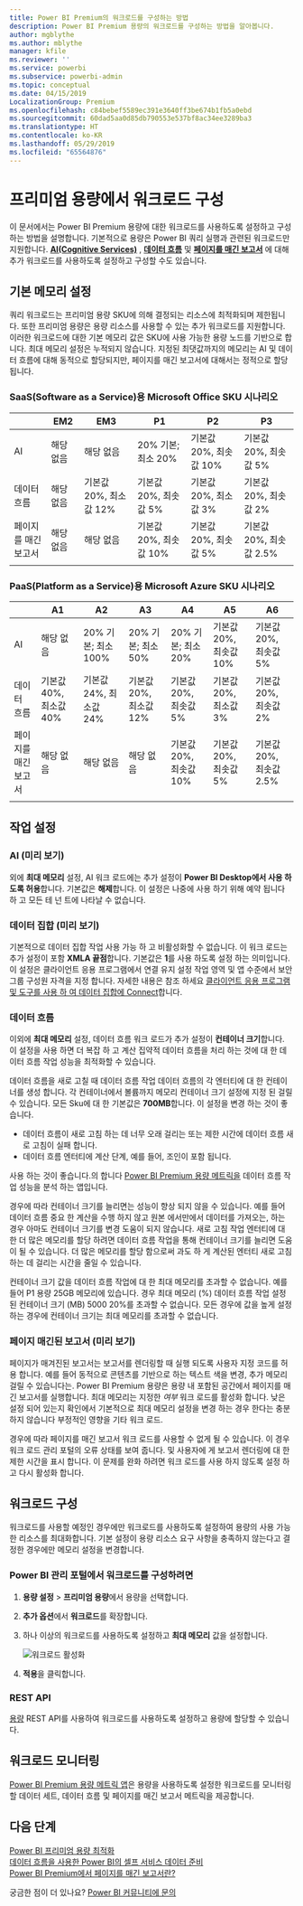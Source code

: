 ```yaml
---
title: Power BI Premium의 워크로드를 구성하는 방법
description: Power BI Premium 용량의 워크로드를 구성하는 방법을 알아봅니다.
author: mgblythe
ms.author: mblythe
manager: kfile
ms.reviewer: ''
ms.service: powerbi
ms.subservice: powerbi-admin
ms.topic: conceptual
ms.date: 04/15/2019
LocalizationGroup: Premium
ms.openlocfilehash: c84bebef5589ec391e3640ff3be674b1fb5a0ebd
ms.sourcegitcommit: 60dad5aa0d85db790553e537bf8ac34ee3289ba3
ms.translationtype: HT
ms.contentlocale: ko-KR
ms.lasthandoff: 05/29/2019
ms.locfileid: "65564876"
---
```

# <a name="configure-workloads-in-a-premium-capacity"></a>프리미엄 용량에서 워크로드 구성

이 문서에서는 Power BI Premium 용량에 대한 워크로드를 사용하도록 설정하고 구성하는 방법을 설명합니다. 기본적으로 용량은 Power BI 쿼리 실행과 관련된 워크로드만 지원합니다. **[AI(Cognitive Services)](service-cognitive-services.md)** , **[데이터 흐름](service-dataflows-overview.md#dataflow-capabilities-on-power-bi-premium)** 및 **[페이지를 매긴 보고서](paginated-reports-save-to-power-bi-service.md)** 에 대해 추가 워크로드를 사용하도록 설정하고 구성할 수도 있습니다.

## <a name="default-memory-settings"></a>기본 메모리 설정

쿼리 워크로드는 프리미엄 용량 SKU에 의해 결정되는 리소스에 최적화되며 제한됩니다. 또한 프리미엄 용량은 용량 리소스를 사용할 수 있는 추가 워크로드를 지원합니다. 이러한 워크로드에 대한 기본 메모리 값은 SKU에 사용 가능한 용량 노드를 기반으로 합니다. 최대 메모리 설정은 누적되지 않습니다. 지정된 최댓값까지의 메모리는 AI 및 데이터 흐름에 대해 동적으로 할당되지만, 페이지를 매긴 보고서에 대해서는 정적으로 할당됩니다. 

### <a name="microsoft-office-skus-for-software-as-a-service-saas-scenarios"></a>SaaS(Software as a Service)용 Microsoft Office SKU 시나리오

|                     | EM2                      | EM3                       | P1                      | P2                       | P3                       |
|---------------------|--------------------------|--------------------------|-------------------------|--------------------------|--------------------------|
| AI | 해당 없음 | 해당 없음 | 20% 기본; 최소 20% | 기본값 20%, 최솟값 10% | 기본값 20%, 최솟값 5% |
| 데이터 흐름 | 해당 없음 |기본값 20%, 최소값 12%  | 기본값 20%, 최솟값 5%  | 기본값 20%, 최소값 3% | 기본값 20%, 최솟값 2%  |
| 페이지를 매긴 보고서 | 해당 없음 |해당 없음 | 기본값 20%, 최솟값 10% | 기본값 20%, 최솟값 5% | 기본값 20%, 최솟값 2.5% |
| | | | | | |

### <a name="microsoft-azure-skus-for-platform-as-a-service-paas-scenarios"></a>PaaS(Platform as a Service)용 Microsoft Azure SKU 시나리오

|                  | A1                       | A2                       | A3                      | A4                       | A5                      | A6                        |
|-------------------|--------------------------|--------------------------|-------------------------|--------------------------|-------------------------|---------------------------|
| AI | 해당 없음                      | 20% 기본; 최소 100%                     | 20% 기본; 최소 50%                     | 20% 기본; 최소 20% | 기본값 20%, 최솟값 10% | 기본값 20%, 최솟값 5% |
| 데이터 흐름         | 기본값 40%, 최소값 40% | 기본값 24%, 최소값 24% | 기본값 20%, 최소값 12% | 기본값 20%, 최솟값 5%  | 기본값 20%, 최소값 3% | 기본값 20%, 최솟값 2%   |
| 페이지를 매긴 보고서 | 해당 없음                      | 해당 없음                      | 해당 없음                     | 기본값 20%, 최솟값 10% | 기본값 20%, 최솟값 5% | 기본값 20%, 최솟값 2.5% |
| | | | | | |

## <a name="workload-settings"></a>작업 설정

### <a name="ai-preview"></a>AI (미리 보기)

외에 **최대 메모리** 설정, AI 워크 로드에는 추가 설정이 **Power BI Desktop에서 사용 하도록 허용**합니다. 기본값은 **해제**합니다. 이 설정은 나중에 사용 하기 위해 예약 됩니다 하 고 모든 테 넌 트에 나타날 수 없습니다.

### <a name="datasets-preview"></a>데이터 집합 (미리 보기)

기본적으로 데이터 집합 작업 사용 가능 하 고 비활성화할 수 없습니다. 이 워크 로드는 추가 설정이 포함 **XMLA 끝점**합니다. 기본값은 **1**를 사용 하도록 설정 하는 의미입니다. 이 설정은 클라이언트 응용 프로그램에서 연결 유지 설정 작업 영역 및 앱 수준에서 보안 그룹 구성원 자격을 지정 합니다. 자세한 내용은 참조 하세요 [클라이언트 응용 프로그램 및 도구를 사용 하 여 데이터 집합에 Connect](service-premium-connect-tools.md)합니다.

### <a name="dataflows"></a>데이터 흐름

이외에 **최대 메모리** 설정, 데이터 흐름 워크 로드가 추가 설정이 **컨테이너 크기**합니다. 이 설정을 사용 하면 더 복잡 하 고 계산 집약적 데이터 흐름을 처리 하는 것에 대 한 데이터 흐름 작업 성능을 최적화할 수 있습니다.

데이터 흐름을 새로 고칠 때 데이터 흐름 작업 데이터 흐름의 각 엔터티에 대 한 컨테이너를 생성 합니다. 각 컨테이너에서 볼륨까지 메모리 컨테이너 크기 설정에 지정 된 걸릴 수 있습니다. 모든 Sku에 대 한 기본값은 **700MB**합니다. 이 설정을 변경 하는 것이 좋습니다.

- 데이터 흐름이 새로 고침 하는 데 너무 오래 걸리는 또는 제한 시간에 데이터 흐름 새로 고침이 실패 합니다.
- 데이터 흐름 엔터티에 계산 단계, 예를 들어, 조인이 포함 됩니다.  

사용 하는 것이 좋습니다.의 합니다 [Power BI Premium 용량 메트릭을](service-admin-premium-monitor-capacity.md) 데이터 흐름 작업 성능을 분석 하는 앱입니다. 

경우에 따라 컨테이너 크기를 늘리면는 성능이 향상 되지 않을 수 있습니다. 예를 들어 데이터 흐름 중요 한 계산을 수행 하지 않고 원본 에서만에서 데이터를 가져오는, 하는 경우 아마도 컨테이너 크기를 변경 도움이 되지 않습니다. 새로 고침 작업 엔터티에 대 한 더 많은 메모리를 할당 하려면 데이터 흐름 작업을 통해 컨테이너 크기를 늘리면 도움이 될 수 있습니다. 더 많은 메모리를 할당 함으로써 과도 하 게 계산된 엔터티 새로 고침 하는 데 걸리는 시간을 줄일 수 있습니다. 

컨테이너 크기 값을 데이터 흐름 작업에 대 한 최대 메모리를 초과할 수 없습니다. 예를 들어 P1 용량 25GB 메모리에 있습니다. 경우 최대 메모리 (%) 데이터 흐름 작업 설정 된 컨테이너 크기 (MB) 5000 20%를 초과할 수 없습니다. 모든 경우에 값을 높게 설정 하는 경우에 컨테이너 크기는 최대 메모리를 초과할 수 없습니다. 

### <a name="paginated-reports-preview"></a>페이지 매긴된 보고서 (미리 보기)

페이지가 매겨진된 보고서는 보고서를 렌더링할 때 실행 되도록 사용자 지정 코드를 허용 합니다. 예를 들어 동적으로 콘텐츠를 기반으로 하는 텍스트 색을 변경, 추가 메모리 걸릴 수 있습니다는. Power BI Premium 용량은 용량 내 포함된 공간에서 페이지를 매긴 보고서를 실행합니다. 최대 메모리는 지정한 *여부* 워크 로드를 활성화 합니다. 낮은 설정 되어 있는지 확인에서 기본적으로 최대 메모리 설정을 변경 하는 경우 한다는 충분 하지 않습니다 부정적인 영향을 기타 워크 로드.

경우에 따라 페이지를 매긴 보고서 워크 로드를 사용할 수 없게 될 수 있습니다. 이 경우 워크 로드 관리 포털의 오류 상태를 보여 줍니다. 및 사용자에 게 보고서 렌더링에 대 한 제한 시간을 표시 합니다. 이 문제를 완화 하려면 워크 로드를 사용 하지 않도록 설정 하 고 다시 활성화 합니다.

## <a name="configure-workloads"></a>워크로드 구성

워크로드를 사용할 예정인 경우에만 워크로드를 사용하도록 설정하여 용량의 사용 가능한 리소스를 최대화합니다. 기본 설정이 용량 리소스 요구 사항을 충족하지 않는다고 결정한 경우에만 메모리 설정을 변경합니다.  

### <a name="to-configure-workloads-in-the-power-bi-admin-portal"></a>Power BI 관리 포털에서 워크로드를 구성하려면

1. **용량 설정** > **프리미엄 용량**에서 용량을 선택합니다.

1. **추가 옵션**에서 **워크로드**를 확장합니다.

1. 하나 이상의 워크로드를 사용하도록 설정하고 **최대 메모리** 값을 설정합니다.   

    
    ![워크로드 활성화](media/service-admin-premium-workloads/admin-portal-workloads.png)

1. **적용**을 클릭합니다.

### <a name="rest-api"></a>REST API

[용량](https://docs.microsoft.com/rest/api/power-bi/capacities) REST API를 사용하여 워크로드를 사용하도록 설정하고 용량에 할당할 수 있습니다.

## <a name="monitoring-workloads"></a>워크로드 모니터링

[Power BI Premium 용량 메트릭 앱](service-admin-premium-monitor-capacity.md)은 용량을 사용하도록 설정한 워크로드를 모니터링할 데이터 세트, 데이터 흐름 및 페이지를 매긴 보고서 메트릭을 제공합니다. 

## <a name="next-steps"></a>다음 단계

[Power BI 프리미엄 용량 최적화](service-premium-capacity-optimize.md)     
[데이터 흐름을 사용한 Power BI의 셀프 서비스 데이터 준비](service-dataflows-overview.md)   
[Power BI Premium에서 페이지를 매긴 보고서란?](paginated-reports-report-builder-power-bi.md)   

궁금한 점이 더 있나요? [Power BI 커뮤니티에 문의](http://community.powerbi.com/)